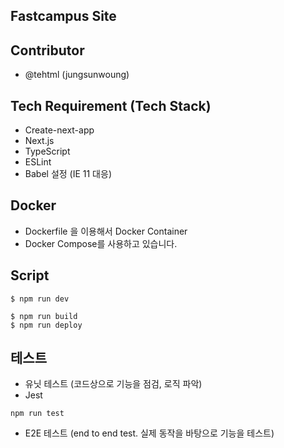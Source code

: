 ## Fastcampus Site

## Contributor

- @tehtml (jungsunwoung)

## Tech Requirement (Tech Stack)

- Create-next-app
- Next.js
- TypeScript
- ESLint
- Babel 설정 (IE 11 대응)

## Docker

- Dockerfile 을 이용해서 Docker Container
- Docker Compose를 사용하고 있습니다.

## Script

```
$ npm run dev
```

```
$ npm run build
$ npm run deploy
```

## 테스트

- 유닛 테스트 (코드상으로 기능을 점검, 로직 파악)
- Jest

```
npm run test
```

- E2E 테스트 (end to end test. 실제 동작을 바탕으로 기능을 테스트)

